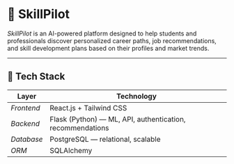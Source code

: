 # 🚀 SkillPilot

*SkillPilot* is an AI-powered platform designed to help students and professionals discover personalized career paths, job recommendations, and skill development plans based on their profiles and market trends.

---

## 🧩 Tech Stack

| Layer        | Technology                                                  |
| ------------ | ----------------------------------------------------------- |
| *Frontend* | React.js + Tailwind CSS                                     |
| *Backend*  | Flask (Python) — ML, API, authentication, recommendations   |
| *Database* | PostgreSQL — relational, scalable                           |
| *ORM*      | SQLAlchemy      

